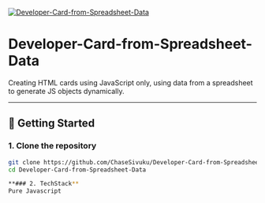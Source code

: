 [![Developer-Card-from-Spreadsheet-Data](https://socialify.git.ci/ChaseSivuku/Developer-Card-from-Spreadsheet-Data/image?font=Bitter&language=1&logo=https%3A%2F%2Fapi.dicebear.com%2F9.x%2Fadventurer%2Fsvg%3Fseed%3DMackenzie&name=1&owner=1&pattern=Circuit+Board&stargazers=1&theme=Dark)](https://github.com/ChaseSivuku/Developer-Card-from-Spreadsheet-Data)

# Developer-Card-from-Spreadsheet-Data

Creating HTML cards using JavaScript only, using data from a spreadsheet to generate JS objects dynamically.

---

## 🚀 Getting Started

### 1. Clone the repository

```bash
git clone https://github.com/ChaseSivuku/Developer-Card-from-Spreadsheet-Data.git
cd Developer-Card-from-Spreadsheet-Data

**### 2. TechStack**
Pure Javascript
